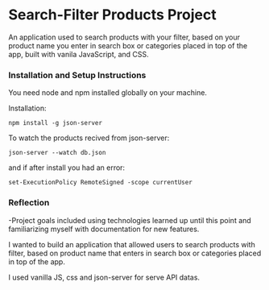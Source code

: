 # Search-Filter Products Project

An application used to search products with your filter, based on your product name you enter in search box or categories placed in top of the app, built with vanila JavaScript, and CSS.

### Installation and Setup Instructions

You need node and npm installed globally on your machine.

Installation:

`npm install -g json-server`

To watch the products recived from json-server:

`json-server --watch db.json`

and if after install you had an error:

`set-ExecutionPolicy RemoteSigned -scope currentUser`

### Reflection

-Project goals included using technologies learned up until this point and familiarizing myself with documentation for new features.

I wanted to build an application that allowed users to search products with filter, based on product name that enters in search box or categories placed in top of the app.

I used vanilla JS, css and json-server for serve API datas.
